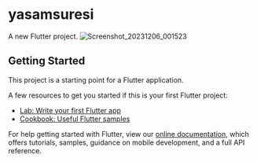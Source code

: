 # yasamsuresi

A new Flutter project.
![Screenshot_20231206_001523](https://github.com/enesate/yasam_beklentisi_app/assets/77548163/a34670ab-ab12-4f87-83e0-d5ff4a3bbbaa)

## Getting Started

This project is a starting point for a Flutter application.

A few resources to get you started if this is your first Flutter project:

- [Lab: Write your first Flutter app](https://flutter.dev/docs/get-started/codelab)
- [Cookbook: Useful Flutter samples](https://flutter.dev/docs/cookbook)

For help getting started with Flutter, view our
[online documentation](https://flutter.dev/docs), which offers tutorials,
samples, guidance on mobile development, and a full API reference.
